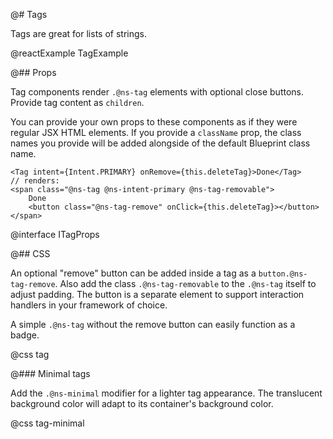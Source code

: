 @# Tags

Tags are great for lists of strings.

@reactExample TagExample

@## Props

Tag components render `.@ns-tag` elements with optional close buttons. Provide tag content as `children`.

You can provide your own props to these components as if they were regular JSX HTML elements. If
you provide a `className` prop, the class names you provide will be added alongside of the default
Blueprint class name.

```tsx
<Tag intent={Intent.PRIMARY} onRemove={this.deleteTag}>Done</Tag>
// renders:
<span class="@ns-tag @ns-intent-primary @ns-tag-removable">
    Done
    <button class="@ns-tag-remove" onClick={this.deleteTag}></button>
</span>
```

@interface ITagProps

@## CSS

An optional "remove" button can be added inside a tag as a `button.@ns-tag-remove`. Also add the
class `.@ns-tag-removable` to the `.@ns-tag` itself to adjust padding. The button is a separate
element to support interaction handlers in your framework of choice.

A simple `.@ns-tag` without the remove button can easily function as a badge.

@css tag

@### Minimal tags

Add the `.@ns-minimal` modifier for a lighter tag appearance. The translucent background color
will adapt to its container's background color.

@css tag-minimal
